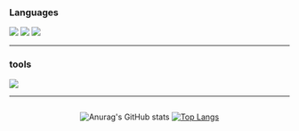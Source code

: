### Languages

<img src="https://skillicons.dev/icons?i=js,ts,react,redux,vite">
<img src="https://skillicons.dev/icons?i=git,java,spring,postgres,mysql">
<img src="https://skillicons.dev/icons?i=flutter,dart">
<hr>

### tools

<img src="https://skillicons.dev/icons?i=vscode,idea">
<hr>

<div style= "dispay: flex; justify-content: center; align-items: center;">
  
<div style="display: flex; justify-content: center;">

![Anurag's GitHub stats](https://github-readme-stats.vercel.app/api?username=JungJihun1012&show_icons=true&theme=dracula)
[![Top Langs](https://github-readme-stats.vercel.app/api/top-langs/?username=JungJihun1012&langs_count=8&layout=compact&theme=dark)](https://github.com/jogilsang/jogilsang)﻿


</div>
